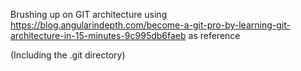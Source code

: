 Brushing up on GIT architecture using
https://blog.angularindepth.com/become-a-git-pro-by-learning-git-architecture-in-15-minutes-9c995db6faeb
as reference


(Including the .git directory)
